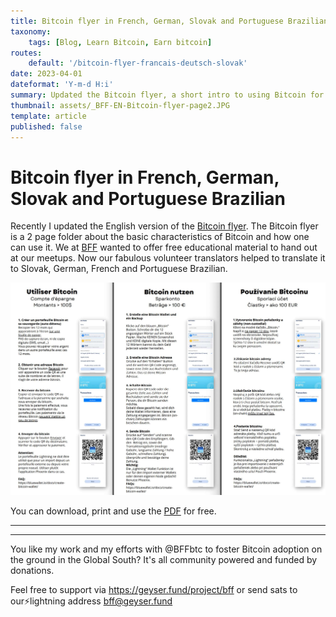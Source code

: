 ```yaml
---
title: Bitcoin flyer in French, German, Slovak and Portuguese Brazilian
taxonomy:
    tags: [Blog, Learn Bitcoin, Earn bitcoin]
routes:
    default: '/bitcoin-flyer-francais-deutsch-slovak'
date: 2023-04-01
dateformat: 'Y-m-d H:i'
summary: Updated the Bitcoin flyer, a short intro to using Bitcoin for meetups and beginners. With Blue Wallet and Phoenix. Available in Francais, Slovak, Deutsch and Portuguese Brazilian.
thumbnail: assets/_BFF-EN-Bitcoin-flyer-page2.JPG
template: article
published: false
---
```


# Bitcoin flyer in French, German, Slovak and Portuguese Brazilian

Recently I updated the English version of the [Bitcoin flyer](https://anitaposch.com/bff-flyer-23). The Bitcoin flyer is a 2 page folder about the basic characteristics of Bitcoin and how one can use it. We at [BFF](https://bffbtc.org) wanted to offer free educational material to hand out at our meetups. Now our fabulous volunteer translators helped to translate it to Slovak, German, French and Portuguese Brazilian.

![](_BFF%20Flyer%20in%20new%20languages.jpeg)

You can download, print and use the [PDF](https://bffbtc.org/flyer) for free.

-----
<div class="_form_1"></div><script src="https://bff.activehosted.com/f/embed.php?id=1" type="text/javascript" charset="utf-8"></script>

-----
You like my work and my efforts with @BFFbtc to foster Bitcoin adoption on the ground in the Global South? It's all community powered and funded by donations. 

Feel free to support via https://geyser.fund/project/bff or send sats to our⚡️lightning address bff@geyser.fund 
